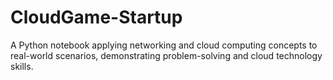 # CloudGame-Startup
A Python notebook applying networking and cloud computing concepts to real-world scenarios, demonstrating problem-solving and cloud technology skills.
